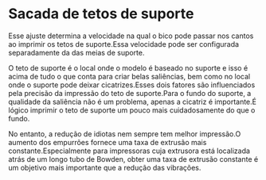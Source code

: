 Sacada de tetos de suporte
====
Esse ajuste determina a velocidade na qual o bico pode passar nos cantos ao imprimir os tetos de suporte.Essa velocidade pode ser configurada separadamente da das meias de suporte.

O teto de suporte é o local onde o modelo é baseado no suporte e isso é acima de tudo o que conta para criar belas saliências, bem como no local onde o suporte pode deixar cicatrizes.Esses dois fatores são influenciados pela precisão da impressão do teto de suporte.Para o fundo do suporte, a qualidade da saliência não é um problema, apenas a cicatriz é importante.É lógico imprimir o teto de suporte um pouco mais cuidadosamente do que o fundo.

No entanto, a redução de idiotas nem sempre tem melhor impressão.O aumento dos empurrões fornece uma taxa de extrusão mais constante.Especialmente para impressoras cuja extrusora está localizada atrás de um longo tubo de Bowden, obter uma taxa de extrusão constante é um objetivo mais importante que a redução das vibrações.